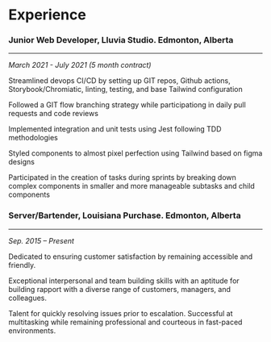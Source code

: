 # Experience

### Junior Web Developer, Lluvia Studio. Edmonton, Alberta
---
*March 2021 - July 2021 (5 month contract)*

Streamlined devops CI/CD by setting up GIT repos, Github actions, Storybook/Chromiatic, linting, testing, and base Tailwind configuration

Followed a GIT flow branching strategy while participationg in daily pull requests and code reviews

Implemented integration and unit tests using Jest following TDD methodologies

Styled components to almost pixel perfection using Tailwind based on figma designs

Participated in the creation of tasks during sprints by breaking down complex components in smaller and more manageable subtasks and child components

### Server/Bartender, Louisiana Purchase. Edmonton, Alberta
---
*Sep. 2015 – Present*

Dedicated to ensuring customer satisfaction by remaining accessible and friendly.

Exceptional interpersonal and team building skills with an aptitude for building rapport with a diverse range of customers, managers, and colleagues.

Talent for quickly resolving issues prior to escalation.
Successful at multitasking while remaining professional and courteous in fast-paced environments. 
